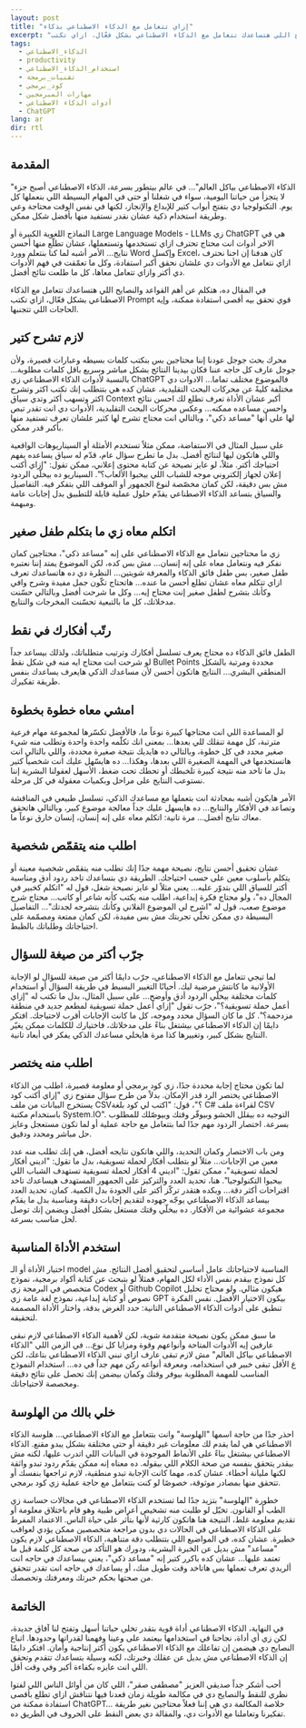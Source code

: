 ```yaml
---
layout: post
title: "إزاي تتعامل مع الذكاء الاصطناعي بذكاء"
excerpt: "في عالم بيتطور بسرعة، الذكاء الاصطناعي أصبح جزء لا يتجزأ من حياتنا اليومية، سواء في شغلنا أو حتى في المهام البسيطة اللي بنعملها كل يوم. التكنولوجيا دي بتفتح أبواب كتير للإبداع والإنجاز، لكنها في نفس الوقت محتاجة وعي وطريقة استخدام ذكية عشان نقدر نستفيد منها بأفضل شكل ممكن. في المقال ده، هتكلم عن أهم القواعد والنصايح اللي هتساعدك تتعامل مع الذكاء الاصطناعي بشكل فعّال، ازاي تكتب Prompt قوي تحقق بيه أقصى استفادة ممكنة، وإيه الحاجات اللي تتجنبها."
tags:
  - الذكاء_الاصطناعي
  - productivity
  - استخدام_الذكاء_الاصطناعي
  - تقنيات_برمجة
  - كود_برمجي
  - مهارات المبرمجين
  - أدوات الذكاء الاصطناعي
  - ChatGPT
lang: ar
dir: rtl
---
```


## المقدمة

"الذكاء الاصطناعي بياكل العالم"… في عالم بيتطور بسرعة، الذكاء الاصطناعي أصبح جزء لا يتجزأ من حياتنا اليومية، سواء في شغلنا أو حتى في المهام البسيطة اللي بنعملها كل يوم. التكنولوجيا دي بتفتح أبواب كتير للإبداع والإنجاز، لكنها في نفس الوقت محتاجة وعي وطريقة استخدام ذكية عشان نقدر نستفيد منها بأفضل شكل ممكن.

النماذج اللغوية الكبيرة أو Large Language Models - LLMs زي ChatGPT هي في الاخر أدوات انت محتاج تحترف ازاي تستخدمها وتستعملها، عشان تطلّع منها أحسن نتايج… الأمر أشبه لما كنا بنتعلم وورد Word وإكسل Excel، كان هدفنا إن احنا نحترف ازاي نتعامل مع الأدوات دي علشان نحقق أكبر استفادة، وكل ما تعمّقت في فهم الأدوات دي أكتر وازاي تتعامل معاها، كل ما طلعت نتائج أفضل.

في المقال ده، هتكلم عن أهم القواعد والنصايح اللي هتساعدك تتعامل مع الذكاء الاصطناعي بشكل فعّال، ازاي تكتب Prompt قوي تحقق بيه أقصى استفادة ممكنة، وإيه الحاجات اللي تتجنبها.

## لازم تشرح كتير

محرك بحث جوجل عودنا إننا محتاجين بس بنكتب كلمات بسيطه وعبارات قصيرة، ولأن جوجل عارف كل حاجه عننا فكان بيدينا النتائج بشكل مباشر وسريع باقل كلمات مطلوبة… بالنسبة لأدوات الذكاء الاصطناعي زي ChatGPT فالموضوع مختلف تماما… الادوات دي مختلفة كليةً عن محركات البحث التقليدية، عشان كده هي بتتطلب إنك تكتب اكثر وتشرح اكثر وتسهب أكثر وتدي سياق Context أكبر عشان الأداة تعرف تطلع لك احسن نتائج واحسن مساعده ممكنه… وعكس محركات البحث التقليدية، الأدوات دي انت تقدر تبص لها على أنها "مساعد ذكي"، وبالتالي انت محتاج تشرح لها كثير علشان تعرف تستفيد منها بأكبر قدر ممكن.

على سبيل المثال في الاستفاضة، ممكن مثلاً تستخدم الأمثلة أو السيناريوهات الواقعية واللي هاتكون ليها لنتائج أفضل. بدل ما تطرح سؤال عام، قدّم له سياق يساعده يفهم احتياجك أكتر. مثلاً، لو عايز نصيحة عن كتابة محتوى إعلاني، ممكن تقول: "إزاي أكتب إعلان لجهاز إلكتروني موجه للشباب اللي بيحبوا الألعاب؟". السيناريو ده بيخلّي الردود مش بس دقيقة، لكن كمان مخصّصة لنوع الجمهور أو الموقف اللي بتفكر فيه. التفاصيل والسياق بتساعد الذكاء الاصطناعي يقدّم حلول عملية قابلة للتطبيق بدل إجابات عامة ومبهمة.

## اتكلم معاه زي ما بتكلم طفل صغير

زي ما محتاجين نتعامل مع الذكاء الاصطناعي على إنه "مساعد ذكي"، محتاجين كمان نفكر فيه ونتعامل معاه على إنه إنسان… مش بس كده، لكن الموضوع يمتد إننا نعتبره طفل صغير، بس طفل فائق الذكاء والمعرفة شويتين… النظرة دي ده هاتساعدك تعرف ازاي تتكلم معاه عشان تطلع أحسن ما عنده… هاتحتاج تكّون جمل مفيدة وشرح وافي وكأنك بتشرح لطفل صغير إنت محتاج إيه… وكل ما شرحت أفضل وبالتالي حسّنت مدخلاتك، كل ما بالتبعية تحسّنت المخرجات والنتايج.

## رتّب أفكارك في نقط

الطفل فائق الذكاء ده محتاج يعرف تسلسل أفكارك وترتيب متطلباتك، ولذلك بيساعد جداً لو شرحت انت محتاج ايه منه في شكل نقط Bullet Points محددة ومرتبة بالشكل المنطقي البشري… النتايج هاتكون أحسن لأن مساعدك الذكي هايعرف يساعدك بنفس طريقة تفكيرك.

## امشي معاه خطوة بخطوة

لو المساعدة اللي انت محتاجها كبيرة نوعاً ما، فالأفضل تكسّرها لمجموعة مهام فرعية مترتبة، كل مهمة تنقلك للي بعدها… بمعنى انك تكلّمه واحدة واحدة وتطلب منه شيء صغير محدد في كل خطوة، وبالتالي ده هايديك نتيجة صغيرة محددة، واللي بالتالي انت هاتستخدمها في المهمة الصغيرة اللي بعدها، وهكذا… ده هايسّهل عليك انت شخصياً كتير بدل ما تاخد منه نتيجة كبيرة تلخبطك أو تحطك تحت ضغط، الأسهل لعقولنا البشرية إننا نستوعب النتايج على مراحل وبكميات معقولة في كل مرحلة.

الأمر هايكون أشبه بمحادثة انت بتعملها مع مساعدك الذكي، تسلسل طبيعي في المناقشة وتصاعد في الأفكار والنتايج… ده هايسهل عليك جداً معالجة موضوع كبير، وبالتالي هاتحقق معاك نتايج أفضل… مرة تانية: اتكلم معاه على إنه إنسان، إنسان خارق نوعاً ما.

## اطلب منه يتقمّص شخصية

عشان تحقيق أحسن نتايج، نصيحة مهمة جدًا إنك تطلب منه يتقمّص شخصية معينة أو يتكلم بأسلوب معين على حسب احتياجك. الطريقة دي بتساعدك تاخد ردود أدق ومناسبة أكتر للسياق اللي بتدوّر عليه… يعني مثلاً لو عايز نصيحة شغل، قول له "اتكلم كخبير في المجال ده"، ولو محتاج فكرة إبداعية، اطلب منه يكتب كأنه شاعر أو كاتب… محتاج شرح موضوع صعب، قول له "اشرح لي الموضوع الفلاني وكأنك بتشرحه لجدتك"... التفاصيل البسيطة دي ممكن تخلّي تجربتك مش بس مفيدة، لكن كمان ممتعة ومصمّمة على احتياجاتك وطلباتك بالظبط.

## جرّب أكتر من صيغة للسؤال

لما تيجي تتعامل مع الذكاء الاصطناعي، جرّب دايمًا أكتر من صيغة للسؤال لو الإجابة الأولانية ما كانتش مرضية ليك. أحيانًا التغيير البسيط في طريقة السؤال أو استخدام كلمات مختلفة بيخلّي الردود أدق وأوضح… على سبيل المثال، بدل ما تكتب له "إزاي أعمل حملة تسويقية؟"، جرّب تقول "إزاي أعمل حملة تسويقية لمطعم جديد في منطقة مزدحمة؟". كل ما كان السؤال محدد وموجه، كل ما كانت الإجابات أقرب لاحتياجك. افتكر دايمًا إن الذكاء الاصطناعي بيشتغل بناءً على مدخلاتك، فاختيارك للكلمات ممكن يغيّر النتايج بشكل كبير، وتغييرها كذا مرة هايخلي مساعدك الذكي يفكر في أبعاد تانية.

## اطلب منه يختصر

لما تكون محتاج إجابة محددة جدًا، زي كود برمجي أو معلومة قصيرة، اطلب من الذكاء الاصطناعي يختصر الرد قدر الإمكان. بدلاً من طرح سؤال مفتوح زي "إزاي أكتب كود يستخرج البيانات من ملف CSV؟"، قول: "اكتب لي كود بلغة C# لقراءة ملف CSV باستخدام مكتبة System.IO". التوجيه ده بيقلل الحشو وبيوفّر وقتك وبيوصّلك للمطلوب بسرعة. اختصار الردود مهم جدًا لما بتتعامل مع حاجة عملية أو لما تكون مستعجل وعايز حل مباشر ومحدد ودقيق.

ومن باب الاختصار وكمان التحديد، واللي هاتكون نتايجه أفضل، هي إنك تطلب منه عدد معين من الإجابات… مثلاً لو بتطلب أفكار لحملة تسويقية، بدل ما تقول: "اديني أفكار لحملة تسويقية"، ممكن تقول: "اديني 4 أفكار لحملة تسويقية تستهدف الشباب اللي بيحبوا التكنولوجيا". هنا، تحديد العدد والتركيز على الجمهور المستهدف هيساعدك تاخد اقتراحات أكثر دقة… وبكده هتقدر تركّز أكتر على الجودة بدل الكمية. كمان، تحديد العدد بيساعد الذكاء الاصطناعي يوجّه جهوده لتقديم إجابات دقيقة ومناسبة بدل ما يقدّم مجموعة عشوائية من الأفكار. ده بيخلّي وقتك مستغل بشكل أفضل ويضمن إنك توصل لحل مناسب بسرعة.

## استخدم الأداة المناسبة

اختيار الأداة أو الـ model المناسبة لاحتياجاتك عامل أساسي لتحقيق أفضل النتائج. مش كل نموذج بيقدم نفس الأداء لكل المهام، فمثلاً لو بتبحث عن كتابة أكواد برمجية، نموذج متخصص في البرمجة زي Codex أو Github Copilot هيكون مثالي. ولو محتاج تحليل نصوص أو كتابة إبداعية، نموذج لغة عامة زي GPT بيكون الاختيار الأفضل. نفس الفكرة تنطبق على أدوات الذكاء الاصطناعي التانية: حدد الغرض بدقة، واختار الأداة المصممة لتحقيقه.

ما سبق ممكن يكون نصيحة متقدمة شوية، لكن لأهمية الذكاء الاصطناعي لازم نبقى عارفين إيه الأدوات المتاحة وأنواعهم وقوة ومزايا كل نوع… في الزمن اللي "الذكاء الاصطناعي بياكل العالم" مش لازم تبقى عارف ازاي تبني الذكاء الاصطناعي بتاعك، لكن ع الأقل تبقى خبير في استخدامه، ومعرفة أنواعه ركن مهم جداً في ده… استخدام النموذج المناسب للمهمة المطلوبة بيوفر وقتك وكمان بيضمن إنك تحصل على نتائج دقيقة ومخصصة لاحتياجاتك.

## خلي بالك من الهلوسة

احذر جدًا من حاجة اسمها "الهلوسة" وانت بتتعامل مع الذكاء الاصطناعي… هلوسة الذكاء الاصطناعي هي لما يقدم لك معلومات غير دقيقة أو حتى مختلقة بشكل يبدو مقنع. الذكاء الاصطناعي بيشتغل بناءً على الأنماط الموجودة في البيانات اللي اتدرب عليها، لكنه مش بيقدر يتحقق بنفسه من صحة الكلام اللي بيقوله. ده معناه إنه ممكن يقدّم ردود تبدو واثقة لكنها مليانة أخطاء. عشان كده، مهما كانت الإجابة تبدو منطقية، لازم تراجعها بنفسك أو تتحقق منها بمصادر موثوقة، خصوصًا لو كنت بتتعامل مع حاجة عملية زي كود برمجي.

خطورة "الهلوسة" بتزيد جدًا لما تستخدم الذكاء الاصطناعي في مجالات حساسة زي الطب أو القانون. تخيّل لو طلبت منه تشخيص أعراض طبية وهو قام باختلاق معلومة أو تقديم معلومة غلط، النتيجة هنا هاتكون كارثية لأنها بتأثر على حياة الناس. الاعتماد المفرط على الذكاء الاصطناعي في الحالات دي بدون مراجعة متخصصين ممكن يؤدي لعواقب خطيرة. عشان كده، في المواضيع اللي بتتطلب دقة متناهية، الذكاء الاصطناعي لازم يكون "مساعد" مش بديل عن الخبرة البشرية، ودورك هو التأكد من صحة كل كلمة قبل ما تعتمد عليها… عشان كده باكرر كتير إنه "مساعد ذكي"، يعني بيساعدك في حاجه انت ألريدي تعرف تعملها بس هاتاخد وقت طويل منك، أو يساعدك في حاجه انت تقدر تتحقق من صحتها بحكم خبرتك ومعرفتك وتخصصك.

## الخاتمة

في النهاية، الذكاء الاصطناعي أداة قوية بتقدر تخلي حياتنا أسهل وتفتح لنا آفاق جديدة، لكن زي أي أداة، نجاحنا في استخدامها بيعتمد على وعينا وفهمنا لقدراتها وحدودها. اتباع النصايح دي هيضمن إن تفاعلك مع الذكاء الاصطناعي يكون أكتر إنتاجية وأمان. افتكر دايمًا إن الذكاء الاصطناعي مش بديل عن عقلك وخبرتك، لكنه وسيلة بتساعدك تتقدم وتحقق اللي انت عايزه بكفاءة أكبر وفي وقت أقل.

أحب أشكر جداً صديقي العزيز "مصطفى صقر"، اللي كان من أوائل الناس اللي لفتوا نظري للنقط والنصايح دي في مكالمة طويلة زمان قعدنا فيها نتناقش ازاي تطلع بأقصى استفادة ممكنة من ChatGPT… خلاصة المكالمة دي هي إننا فعلاً محتاجين نغير طريقة تفكيرنا وتعاملنا مع الأدوات دي، والمقالة دي بعض النقط على الحروف في الطريق ده.
